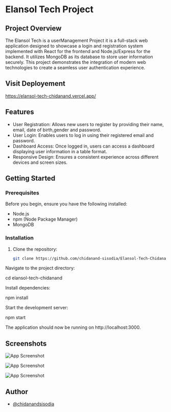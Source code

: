 # Elansol Tech Project

## Project Overview

The Elansol Tech is a userManagement Project it is a full-stack web application designed to showcase a login and registration system implemented with React for the frontend and Node.js/Express for the backend. It utilizes MongoDB as its database to store user information securely. This project demonstrates the integration of modern web technologies to create a seamless user authentication experience.
## Visit Deployement
   https://elansol-tech-chidanand.vercel.app/
## Features

- User Registration: Allows new users to register by providing their name, email, date of birth,gender and password.
- User Login: Enables users to log in using their registered email and password.
- Dashboard Access: Once logged in, users can access a dashboard displaying user information in a table format.
- Responsive Design: Ensures a consistent experience across different devices and screen sizes.

## Getting Started

### Prerequisites

Before you begin, ensure you have the following installed:
- Node.js
- npm (Node Package Manager)
- MongoDB

### Installation

1. Clone the repository:
   ```sh
   git clone https://github.com/chidanand-sisodia/Elansol-Tech-Chidanand.git

Navigate to the project directory:

cd elansol-tech-chidanand

Install dependencies:

npm install

Start the development server:

npm start

The application should now be running on http://localhost:3000.	
## Screenshots

![App Screenshot](https://ik.imagekit.io/dpst6vive/1.png?updatedAt=1712550844008)

![App Screenshot](https://ik.imagekit.io/dpst6vive/2.png?updatedAt=1712550844024)

![App Screenshot](https://ik.imagekit.io/dpst6vive/3.png?updatedAt=1712550844068)






## Author

- [@chidanandsisodia](https://www.github.com/chidanand-sisodia)

